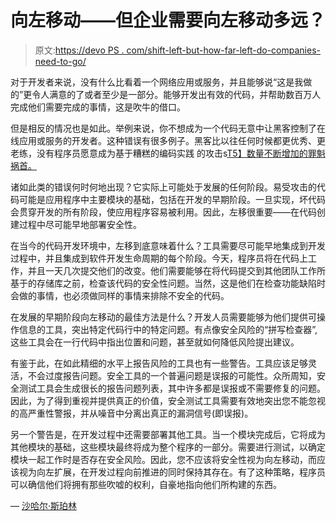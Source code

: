 # 向左移动——但企业需要向左移动多远？

> 原文:[https://devo PS . com/shift-left-but-how-far-left-do-companies-need-to-go/](https://devops.com/shifting-left-but-how-far-left-do-companies-need-to-go/)

对于开发者来说，没有什么比看着一个网络应用或服务，并且能够说“这是我做的”更令人满意的了或者至少是一部分。能够开发出有效的代码，并帮助数百万人完成他们需要完成的事情，这是吹牛的借口。

但是相反的情况也是如此。举例来说，你不想成为一个代码无意中让黑客控制了在线应用或服务的开发者。这种错误有很多例子。黑客比以往任何时候都更优秀、更老练，没有程序员愿意成为基于糟糕的编码实践 的攻击s[T5】数量不断增加的罪魁祸首。](https://www.accellion.com/blog/developers-beware-poor-coding-practices-poor-mobile-app-security/)

诸如此类的错误何时何地出现？它实际上可能处于发展的任何阶段。易受攻击的代码可能是应用程序中主要模块的基础，包括在开发的早期阶段。一旦实现，坏代码会贯穿开发的所有阶段，使应用程序容易被利用。因此，左移很重要——在代码创建过程中尽可能早地部署安全性。

在当今的代码开发环境中，左移到底意味着什么？工具需要尽可能早地集成到开发过程中，并且集成到软件开发生命周期的每个阶段。今天，程序员将在代码上工作，并且一天几次提交他们的改变。他们需要能够在将代码提交到其他团队工作所基于的存储库之前，检查该代码的安全性问题。当然，这是他们在检查功能缺陷时会做的事情，也必须做同样的事情来排除不安全的代码。

在发展的早期阶段向左移动的最佳方法是什么？开发人员需要能够为他们提供可操作信息的工具，突出特定代码行中的特定问题。有点像安全风险的“拼写检查器”,这些工具会在一行代码中指出位置和问题，甚至就如何降低风险提出建议。

有鉴于此，在如此精细的水平上报告风险的工具也有一些警告。工具应该足够灵活，不会过度报告问题。安全工具的一个普遍问题是误报的可能性。众所周知，安全测试工具会生成很长的报告问题列表，其中许多都是误报或不需要修复的问题。因此，为了得到重视并提供真正的价值，安全测试工具需要有效地突出您不能忽视的高严重性警报，并从噪音中分离出真正的漏洞信号(即误报)。

另一个警告是，在开发过程中还需要部署其他工具。当一个模块完成后，它将成为其他模块的基础，这些模块最终将成为整个程序的一部分。需要进行测试，以确定模块一起工作时是否存在安全风险。因此，您不应该将安全性视为向左移动，而应该视为向左扩展，在开发过程向前推进的同时保持其存在。有了这种策略，程序员可以确信他们将拥有那些吹嘘的权利，自豪地指向他们所构建的东西。

— [沙哈尔·斯珀林](https://devops.com/author/shahar-sperling/)